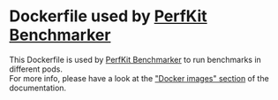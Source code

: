 # Dockerfile used by [PerfKit Benchmarker](https://github.com/marcomicera/PerfKitBenchmarker)

This Dockerfile is used by [PerfKit Benchmarker](https://github.com/marcomicera/PerfKitBenchmarker) to run benchmarks in different pods.\
For more info, please have a look at the ["Docker images" section](../doc/README.md#docker-images) of the documentation.
